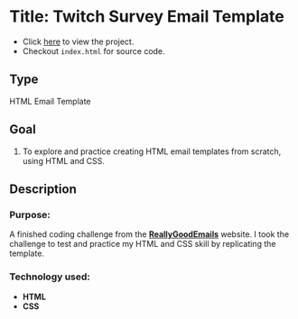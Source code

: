 # Title: Twitch Survey Email Template
* Click [here](https://mercado-joshua.github.io/asana-email-template/) to view the project.
* Checkout `index.html` for source code.

## Type
HTML Email Template

## Goal
1. To explore and practice creating HTML email templates from scratch, using HTML and CSS.

## Description
### Purpose:
A finished coding challenge from the **[ReallyGoodEmails](https://reallygoodemails.com/emails/are-you-feeling-the-top-3-remote-work-challenges)** website.
I took the challenge to test and practice my HTML and CSS skill by replicating the template.

### Technology used:
* **HTML**
* **CSS**




